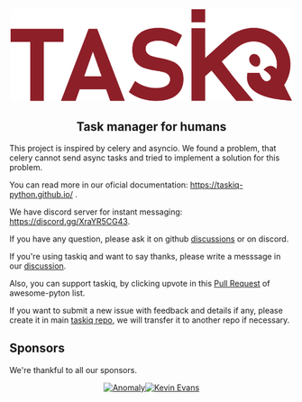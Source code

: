 <div align="center">

<img src="https://raw.githubusercontent.com/taskiq-python/taskiq/master/imgs/logo.svg" width="500">

<h2>Task manager for humans</h2>

</div>

This project is inspired by celery and asyncio. We found a problem, that celery cannot send async tasks and tried to implement a solution for this problem.

You can read more in our oficial documentation: https://taskiq-python.github.io/ .

We have discord server for instant messaging: https://discord.gg/XraYR5CG43.

If you have any question, please ask it on github [discussions](https://github.com/orgs/taskiq-python/discussions/categories/q-a) or on discord.

If you're using taskiq and want to say thanks, please write a messsage in our [discussion](https://github.com/orgs/taskiq-python/discussions/69).

Also, you can support taskiq, by clicking upvote in this [Pull Request](https://github.com/vinta/awesome-python/pull/2406) of awesome-pyton list.

If you want to submit a new issue with feedback and details if any, please create it in main [taskiq repo](https://github.com/taskiq-python/taskiq), we will transfer it to another repo if necessary.

## Sponsors

We're thankful to all our sponsors.

<div align="center">

<!-- sponsors --><a href="https://github.com/anomaly"><img src="https://github.com/anomaly.png" width="60px" alt="Anomaly" /></a><a href="https://github.com/kevinhikaruevans"><img src="https://github.com/kevinhikaruevans.png" width="60px" alt="Kevin Evans" /></a><!-- sponsors -->

<div>
